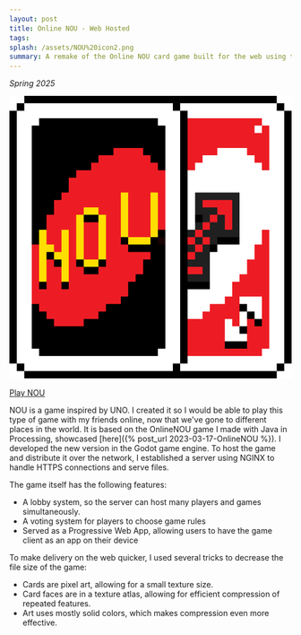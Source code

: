 ```yaml
---
layout: post
title: Online NOU - Web Hosted
tags: 
splash: /assets/NOU%20icon2.png
summary: A remake of the Online NOU card game built for the web using the Godot game engine.
---
```


*Spring 2025*

![](/assets/NOU%20icon2.png)

[Play NOU](https://shwaa.ddns.net:8080/nou)

NOU is a game inspired by UNO.
I created it so I would be able to play this type of game with my friends online, now that we've gone to different places in the world.
It is based on the OnlineNOU game I made with Java in Processing, showcased [here]({% post_url 2023-03-17-OnlineNOU %}).
I developed the new version in the Godot game engine.
To host the game and distribute it over the network, I established a server using NGINX to handle HTTPS connections and serve files.

The game itself has the following features:
- A lobby system, so the server can host many players and games simultaneously.
- A voting system for players to choose game rules
- Served as a Progressive Web App, allowing users to have the game client as an app on their device

To make delivery on the web quicker, I used several tricks to decrease the file size of the game:
- Cards are pixel art, allowing for a small texture size.
- Card faces are in a texture atlas, allowing for efficient compression of repeated features.
- Art uses mostly solid colors, which makes compression even more effective.